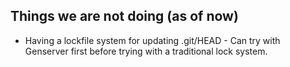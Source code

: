 ## Things we are not doing (as of now)

- Having a lockfile system for updating .git/HEAD - Can try with Genserver first before trying with a traditional lock system.
